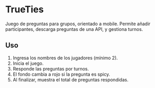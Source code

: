 # TrueTies
Juego de preguntas para grupos, orientado a mobile. Permite añadir participantes, descarga preguntas de una API, y gestiona turnos.

## Uso
1. Ingresa los nombres de los jugadores (mínimo 2).
2. Inicia el juego.
3. Responde las preguntas por turnos.
4. El fondo cambia a rojo si la pregunta es spicy.
5. Al finalizar, muestra el total de preguntas respondidas.


